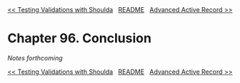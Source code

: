 <div>
<div style='float: left'><a href='ch95-testing-validations-with-shoulda.md'>&lt;&lt; Testing Validations with Shoulda</a></div>
<div style='float: right'><a href='ch97-advanced-active-record.md'>Advanced Active Record &gt;&gt;</a></div>
<div style='float: inline-auto;text-align:center'><a href='README.md'>README</a></div>
<div style="clear: both"></div>
</div>

# Chapter 96. Conclusion

*Notes forthcoming*

<div>
<div style='float: left'><a href='ch95-testing-validations-with-shoulda.md'>&lt;&lt; Testing Validations with Shoulda</a></div>
<div style='float: right'><a href='ch97-advanced-active-record.md'>Advanced Active Record &gt;&gt;</a></div>
<div style='float: inline-auto;text-align:center'><a href='README.md'>README</a></div>
<div style="clear: both"></div>
</div>
